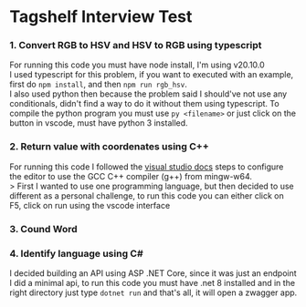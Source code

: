 # Tagshelf Interview Test

### 1. Convert RGB to HSV and HSV to RGB using typescript

For running this code you must have node install, I'm using v20.10.0 <br>
I used typescript for this problem, if you want to executed with an example, first do `npm install`, and then `npm run rgb_hsv`. <br>
I also used python then because the problem said I should've not use any conditionals, didn't find a way to do it without them using typescript. To compile the python program you must use `py <filename>` or just click on the button in vscode, must have python 3 installed.

### 2. Return value with coordenates using C++

For running this code I followed the [visual studio docs](https://code.visualstudio.com/docs/cpp/config-mingw) steps to configure the editor to use the GCC C++ compiler (g++) from mingw-w64. <br>>
First I wanted to use one programming language, but then decided to use different as a personal challenge, to run this code you can either click on F5, click on run using the vscode interface

### 3. Cound Word

### 4. Identify language using C#

I decided building an API using ASP .NET Core, since it was just an endpoint I did a minimal api, to run this code you must have .net 8 installed and in the right directory just type `dotnet run` and that's all, it will open a zwagger app.